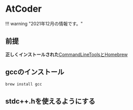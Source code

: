 # AtCoder

!!! warning "2021年12月の情報です。"

## 前提

**正しくインストールされた**[CommandLineToolsとHomebrew](../homebrew/)

## gccのインストール

```zsh
brew install gcc
```

## stdc++.hを使えるようにする
